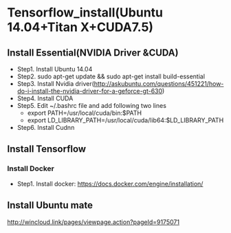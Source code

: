 # Tensorflow_install(Ubuntu 14.04+Titan X+CUDA7.5)

## Install Essential(NVIDIA Driver &CUDA)
 - Step1. Install Ubuntu 14.04
 - Step2. sudo apt-get update && sudo apt-get install build-essential
 - Step3. Install Nvidia driver(http://askubuntu.com/questions/451221/how-do-i-install-the-nvidia-driver-for-a-geforce-gt-630)
 - Step4. Install CUDA
 - Step5. Edit ~/.bashrc file and add following two lines
 	* export PATH=/usr/local/cuda/bin:$PATH
 	* export LD_LIBRARY_PATH=/usr/local/cuda/lib64:$LD_LIBRARY_PATH
 - Step6. Install Cudnn
 
## Install Tensorflow
### Install Docker
 - Step1. Install docker: https://docs.docker.com/engine/installation/

## Install Ubuntu mate 
 http://wincloud.link/pages/viewpage.action?pageId=9175071
 
  
 

